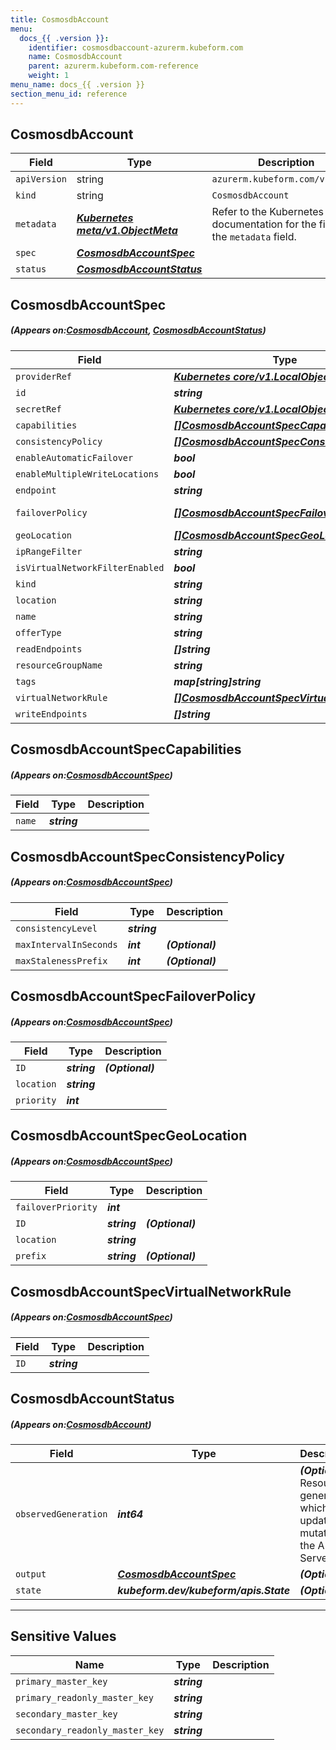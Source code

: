 ```yaml
---
title: CosmosdbAccount
menu:
  docs_{{ .version }}:
    identifier: cosmosdbaccount-azurerm.kubeform.com
    name: CosmosdbAccount
    parent: azurerm.kubeform.com-reference
    weight: 1
menu_name: docs_{{ .version }}
section_menu_id: reference
---
```


## CosmosdbAccount
| Field | Type | Description |
| ------ | ----- | ----------- |
| `apiVersion` | string | `azurerm.kubeform.com/v1alpha1` |
|    `kind` | string | `CosmosdbAccount` |
| `metadata` | ***[Kubernetes meta/v1.ObjectMeta](https://kubernetes.io/docs/reference/generated/kubernetes-api/v1.13/#objectmeta-v1-meta)***|Refer to the Kubernetes API documentation for the fields of the `metadata` field.|
| `spec` | ***[CosmosdbAccountSpec](#CosmosdbAccountSpec)***||
| `status` | ***[CosmosdbAccountStatus](#CosmosdbAccountStatus)***||
## CosmosdbAccountSpec
##### (Appears on:[CosmosdbAccount](#CosmosdbAccount), [CosmosdbAccountStatus](#CosmosdbAccountStatus))
| Field | Type | Description |
| ------ | ----- | ----------- |
| `providerRef` | ***[Kubernetes core/v1.LocalObjectReference](https://kubernetes.io/docs/reference/generated/kubernetes-api/v1.13/#localobjectreference-v1-core)***||
| `id` | ***string***||
| `secretRef` | ***[Kubernetes core/v1.LocalObjectReference](https://kubernetes.io/docs/reference/generated/kubernetes-api/v1.13/#localobjectreference-v1-core)***||
| `capabilities` | ***[[]CosmosdbAccountSpecCapabilities](#CosmosdbAccountSpecCapabilities)***| ***(Optional)*** |
| `consistencyPolicy` | ***[[]CosmosdbAccountSpecConsistencyPolicy](#CosmosdbAccountSpecConsistencyPolicy)***| ***(Optional)*** |
| `enableAutomaticFailover` | ***bool***| ***(Optional)*** |
| `enableMultipleWriteLocations` | ***bool***| ***(Optional)*** |
| `endpoint` | ***string***| ***(Optional)*** |
| `failoverPolicy` | ***[[]CosmosdbAccountSpecFailoverPolicy](#CosmosdbAccountSpecFailoverPolicy)***| ***(Optional)*** Deprecated|
| `geoLocation` | ***[[]CosmosdbAccountSpecGeoLocation](#CosmosdbAccountSpecGeoLocation)***| ***(Optional)*** |
| `ipRangeFilter` | ***string***| ***(Optional)*** |
| `isVirtualNetworkFilterEnabled` | ***bool***| ***(Optional)*** |
| `kind` | ***string***| ***(Optional)*** |
| `location` | ***string***||
| `name` | ***string***||
| `offerType` | ***string***||
| `readEndpoints` | ***[]string***| ***(Optional)*** |
| `resourceGroupName` | ***string***||
| `tags` | ***map[string]string***| ***(Optional)*** |
| `virtualNetworkRule` | ***[[]CosmosdbAccountSpecVirtualNetworkRule](#CosmosdbAccountSpecVirtualNetworkRule)***| ***(Optional)*** |
| `writeEndpoints` | ***[]string***| ***(Optional)*** |
## CosmosdbAccountSpecCapabilities
##### (Appears on:[CosmosdbAccountSpec](#CosmosdbAccountSpec))
| Field | Type | Description |
| ------ | ----- | ----------- |
| `name` | ***string***||
## CosmosdbAccountSpecConsistencyPolicy
##### (Appears on:[CosmosdbAccountSpec](#CosmosdbAccountSpec))
| Field | Type | Description |
| ------ | ----- | ----------- |
| `consistencyLevel` | ***string***||
| `maxIntervalInSeconds` | ***int***| ***(Optional)*** |
| `maxStalenessPrefix` | ***int***| ***(Optional)*** |
## CosmosdbAccountSpecFailoverPolicy
##### (Appears on:[CosmosdbAccountSpec](#CosmosdbAccountSpec))
| Field | Type | Description |
| ------ | ----- | ----------- |
| `ID` | ***string***| ***(Optional)*** |
| `location` | ***string***||
| `priority` | ***int***||
## CosmosdbAccountSpecGeoLocation
##### (Appears on:[CosmosdbAccountSpec](#CosmosdbAccountSpec))
| Field | Type | Description |
| ------ | ----- | ----------- |
| `failoverPriority` | ***int***||
| `ID` | ***string***| ***(Optional)*** |
| `location` | ***string***||
| `prefix` | ***string***| ***(Optional)*** |
## CosmosdbAccountSpecVirtualNetworkRule
##### (Appears on:[CosmosdbAccountSpec](#CosmosdbAccountSpec))
| Field | Type | Description |
| ------ | ----- | ----------- |
| `ID` | ***string***||
## CosmosdbAccountStatus
##### (Appears on:[CosmosdbAccount](#CosmosdbAccount))
| Field | Type | Description |
| ------ | ----- | ----------- |
| `observedGeneration` | ***int64***| ***(Optional)*** Resource generation, which is updated on mutation by the API Server.|
| `output` | ***[CosmosdbAccountSpec](#CosmosdbAccountSpec)***| ***(Optional)*** |
| `state` | ***kubeform.dev/kubeform/apis.State***| ***(Optional)*** |
---
## Sensitive Values
| Name | Type | Description |
|------|------|-------------|
| `primary_master_key` | ***string*** ||
| `primary_readonly_master_key` | ***string*** ||
| `secondary_master_key` | ***string*** ||
| `secondary_readonly_master_key` | ***string*** ||
